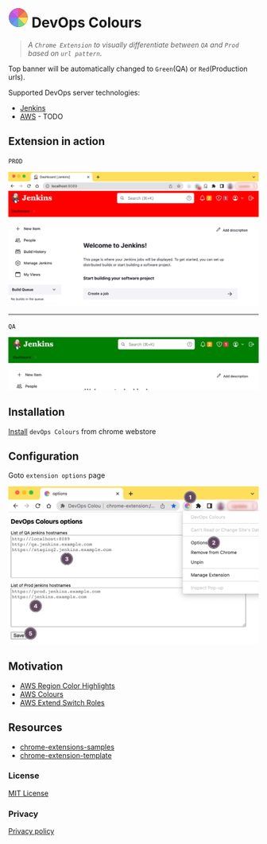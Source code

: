 # <img src="https://raw.githubusercontent.com/cibinmathew/ops-buddy/master/src/icons/icon128.png" alt="aws" width="40" height="40"/> DevOps Colours  
><i>A `Chrome Extension` to visually differentiate between `QA` and `Prod` based on `url pattern`</i>.

Top banner will be automatically changed to `Green`(QA) or `Red`(Production urls). 

Supported DevOps server technologies:
- [Jenkins](https://www.jenkins.io/) 
- [AWS](https://aws.amazon.com/) - TODO

## Extension in action
`PROD`

![](./docs/screenshot-prod.png)

-----

`QA`

![](./docs/screenshot-qa.png)


## Installation
[Install](https://chrome.google.com/webstore/detail/devops-colours/jdfcifmjkfkjjaihgmodbmjhdbkcipfl) `devOps Colours` from chrome webstore

## Configuration


Goto `extension options` page


![](./docs/options.png)

## Motivation
- [AWS Region Color Highlights](https://chrome.google.com/webstore/detail/aws-region-color-highligh/kdjchigefmkankimfkgolpfincgbffkg?hl=en)
- [AWS Colours](https://chrome.google.com/webstore/detail/aws-colours/pafgadpbmhggcdcncekcjllcaancmeej?hl=en)
- [AWS Extend Switch Roles](https://chrome.google.com/webstore/detail/aws-extend-switch-roles/jpmkfafbacpgapdghgdpembnojdlgkdl?hl=en)


## Resources

+ [chrome-extensions-samples](https://github.com/GoogleChrome/chrome-extensions-samples/tree/main)
+ [chrome-extension-template](https://github.com/ClydeDz/chrome-extension-template)


### License

[MIT License](LICENSE)

### Privacy
[Privacy policy](docs/PRIVACY.md)
